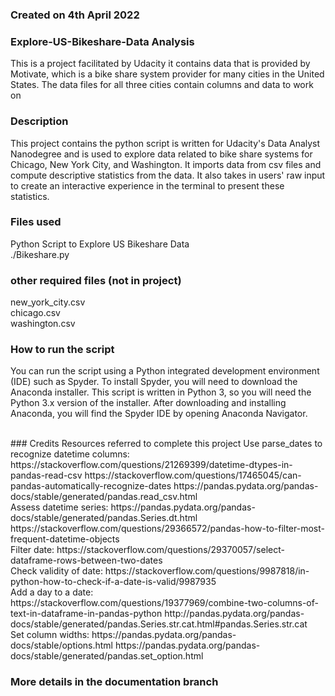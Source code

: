 
### Created on 4th April 2022

### Explore-US-Bikeshare-Data Analysis
This is a project facilitated by Udacity it contains data that is provided by Motivate, which is a bike share system provider for many cities in the United States. The data files for all three cities contain columns and data to work on

### Description
This project contains the python script is written for Udacity's Data Analyst Nanodegree and is used to explore data related to bike share systems for Chicago, New York City, and Washington. It imports data from csv files and compute descriptive statistics from the data. It also takes in users' raw input to create an interactive experience in the terminal to present these statistics.

### Files used
Python Script to Explore US Bikeshare Data <br>
./Bikeshare.py
### other required files (not in project)
new_york_city.csv <br>
chicago.csv <br>
washington.csv <br>

### How to run the script
You can run the script using a Python integrated development environment (IDE) such as Spyder. To install Spyder, you will need to download the Anaconda installer. This script is written in Python 3, so you will need the Python 3.x version of the installer. After downloading and installing Anaconda, you will find the Spyder IDE by opening Anaconda Navigator.

<br>
### Credits
Resources referred to complete this project
Use parse_dates to recognize datetime columns:
https://stackoverflow.com/questions/21269399/datetime-dtypes-in-pandas-read-csv
https://stackoverflow.com/questions/17465045/can-pandas-automatically-recognize-dates
https://pandas.pydata.org/pandas-docs/stable/generated/pandas.read_csv.html
<br>
Assess datetime series:
https://pandas.pydata.org/pandas-docs/stable/generated/pandas.Series.dt.html
https://stackoverflow.com/questions/29366572/pandas-how-to-filter-most-frequent-datetime-objects
<br>
Filter date:
https://stackoverflow.com/questions/29370057/select-dataframe-rows-between-two-dates
<br>
Check validity of date:
https://stackoverflow.com/questions/9987818/in-python-how-to-check-if-a-date-is-valid/9987935
<br>
Add a day to a date:
https://stackoverflow.com/questions/19377969/combine-two-columns-of-text-in-dataframe-in-pandas-python
http://pandas.pydata.org/pandas-docs/stable/generated/pandas.Series.str.cat.html#pandas.Series.str.cat
<br>
Set column widths:
https://pandas.pydata.org/pandas-docs/stable/options.html
https://pandas.pydata.org/pandas-docs/stable/generated/pandas.set_option.html

### More details in the documentation branch

